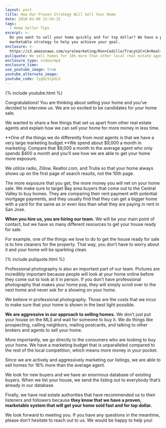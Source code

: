 ```yaml
---
layout: post
title: How Our Proven Strategy Will Sell Your Home
date: 2018-02-06 12:54:22
tags:
  - Home Seller Tips
excerpt: >-
  Do you want to sell your home quickly and for top dollar? We have a proven,
  marketable strategy to help you achieve your goal.
enclosure: >-
  https://s3.amazonaws.com/vyralmarketing/Ron+Cedillo/Tracy%2C+CA+Real+Estate+Congratulations+You're+Selling.mp4
pullquote: We sell homes for 18% more than other local real estate agents.
enclosure_type: video/mp4
enclosure_time:
use_youtube_image: true
youtube_alternate_image:
youtube_code: 7ygQzSlpdLU
---
```



{% include youtube.html %}

Congratulations! You are thinking about selling your home and you’ve decided to interview us. We are so excited to be candidates for your home sale.&nbsp;

We wanted to share a few things that set us apart from other real estate agents and explain how we can sell your home for more money in less time.&nbsp;

**One of the things we do differently from most agents is that we have a very large marketing budget.**We spend about $9,000 a month in marketing. Compare that $9,000 a month to the average agent who only spends $400 a month and you’ll see how we are able to get your home more exposure.&nbsp;

We utilize radio, Zillow, Realtor.com, and Trulia so that your home always shows up on the first page of search results, not the 10th page.&nbsp;

The more exposure that you get, the more money you will net on your home sale. We make sure to target Bay area buyers that come out to the Central Valley to buy homes. They are comparing their rent payment with potential mortgage payments, and they usually find that they can get a bigger home with a yard for the same as or even less than what they are paying in rent in San Jose. &nbsp;

**When you hire us, you are hiring our team.** We will be your main point of contact, but we have so many different resources to get your house ready for sale.&nbsp;

For example, one of the things we love to do to get the house ready for sale is to hire cleaners for the property. That way, you don’t have to worry about it and your home will be sparkling clean.&nbsp;

{% include pullquote.html %}

Professional photography is also an important part of our team. Pictures are incredibly important because people will look at your home online before they come out to look at it in person. If you don’t have professional photography that makes your home pop, they will simply scroll over to the next home and never ask for a showing on your home.&nbsp;

We believe in professional photography. Those are the costs that we incur to make sure that your home is shown in the best light possible. &nbsp;

**We are aggressive in our approach to selling homes.** We don’t just put your house on the MLS and wait for someone to buy it. We do things like prospecting, calling neighbors, mailing postcards, and talking to other brokers and agents to sell your home.&nbsp;

More importantly, we go directly to the consumers who are looking to buy your home. We have a marketing budget that is unparalleled compared to the rest of the local competition, which means more money in your pocket.&nbsp;

Since we are actively and aggressively marketing our listings, we are able to sell homes for 18% more than the average agent.&nbsp;

We look for new buyers and we have an enormous database of existing buyers. When we list your house, we send the listing out to everybody that’s already in our database.&nbsp;

Finally, we have real estate authorities that have recommended us to their listeners and followers because **they know that we have a proven, marketable system that will get your home sold fast and for top dollar.**&nbsp;

We look forward to meeting you. If you have any questions in the meantime, please don’t hesitate to reach out to us. We would be happy to help you!